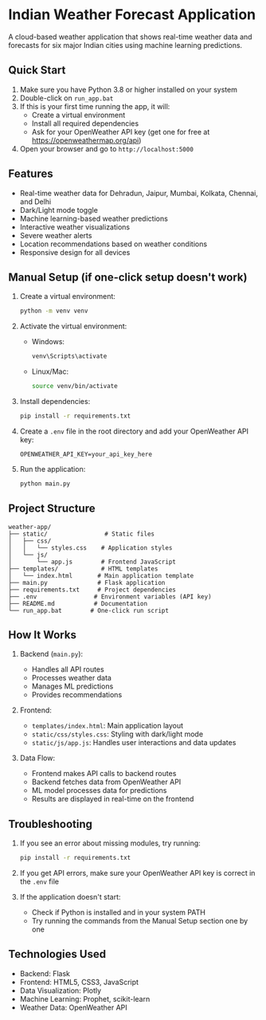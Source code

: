 # Indian Weather Forecast Application

A cloud-based weather application that shows real-time weather data and forecasts for six major Indian cities using machine learning predictions.

## Quick Start

1. Make sure you have Python 3.8 or higher installed on your system
2. Double-click on `run_app.bat`
3. If this is your first time running the app, it will:
   - Create a virtual environment
   - Install all required dependencies
   - Ask for your OpenWeather API key (get one for free at https://openweathermap.org/api)
4. Open your browser and go to `http://localhost:5000`

## Features

- Real-time weather data for Dehradun, Jaipur, Mumbai, Kolkata, Chennai, and Delhi
- Dark/Light mode toggle
- Machine learning-based weather predictions
- Interactive weather visualizations
- Severe weather alerts
- Location recommendations based on weather conditions
- Responsive design for all devices

## Manual Setup (if one-click setup doesn't work)

1. Create a virtual environment:
   ```bash
   python -m venv venv
   ```

2. Activate the virtual environment:
   - Windows:
     ```bash
     venv\Scripts\activate
     ```
   - Linux/Mac:
     ```bash
     source venv/bin/activate
     ```

3. Install dependencies:
   ```bash
   pip install -r requirements.txt
   ```

4. Create a `.env` file in the root directory and add your OpenWeather API key:
   ```
   OPENWEATHER_API_KEY=your_api_key_here
   ```

5. Run the application:
   ```bash
   python main.py
   ```

## Project Structure

```
weather-app/
├── static/                # Static files
│   ├── css/
│   │   └── styles.css    # Application styles
│   └── js/
│       └── app.js        # Frontend JavaScript
├── templates/            # HTML templates
│   └── index.html       # Main application template
├── main.py              # Flask application
├── requirements.txt     # Project dependencies
├── .env                # Environment variables (API key)
├── README.md           # Documentation
└── run_app.bat        # One-click run script
```

## How It Works

1. Backend (`main.py`):
   - Handles all API routes
   - Processes weather data
   - Manages ML predictions
   - Provides recommendations

2. Frontend:
   - `templates/index.html`: Main application layout
   - `static/css/styles.css`: Styling with dark/light mode
   - `static/js/app.js`: Handles user interactions and data updates

3. Data Flow:
   - Frontend makes API calls to backend routes
   - Backend fetches data from OpenWeather API
   - ML model processes data for predictions
   - Results are displayed in real-time on the frontend

## Troubleshooting

1. If you see an error about missing modules, try running:
   ```bash
   pip install -r requirements.txt
   ```

2. If you get API errors, make sure your OpenWeather API key is correct in the `.env` file

3. If the application doesn't start:
   - Check if Python is installed and in your system PATH
   - Try running the commands from the Manual Setup section one by one

## Technologies Used

- Backend: Flask
- Frontend: HTML5, CSS3, JavaScript
- Data Visualization: Plotly
- Machine Learning: Prophet, scikit-learn
- Weather Data: OpenWeather API 